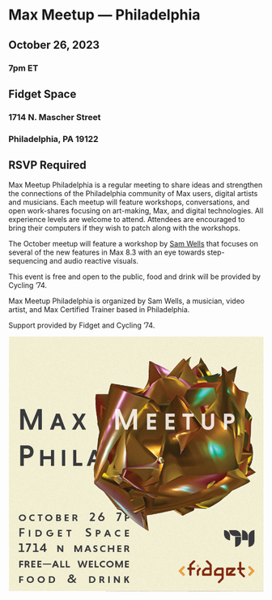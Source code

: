 # Max Meetup — Philadelphia 
## October 26, 2023
### 7pm ET
## Fidget Space
### 1714 N. Mascher Street 
### Philadelphia, PA 19122
 
## RSVP Required
 
Max Meetup Philadelphia is a regular meeting to share ideas and strengthen the connections of the Philadelphia community of Max users, digital artists and musicians. Each meetup will feature workshops, conversations, and open work-shares focusing on art-making, Max, and digital technologies. All experience levels are welcome to attend. Attendees are encouraged to bring their computers if they wish to patch along with the workshops.

The October meetup will feature a workshop by [Sam Wells](https://sllewm.as) that focuses on several of the new features in Max 8.3 with an eye towards step-sequencing and audio reactive visuals.

This event is free and open to the public, food and drink will be provided by Cycling ’74.

Max Meetup Philadelphia is organized by Sam Wells, a musician, video artist, and Max Certified Trainer based in Philadelphia.

Support provided by Fidget and Cycling ’74.

![](PMM_Oct22_Graphic.png)